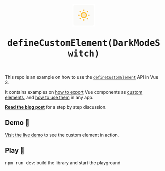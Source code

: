 [defineCustomElement]: https://v3.vuejs.org/guide/web-components.html#definecustomelement
[custom elements]: https://developer.mozilla.org/en-US/docs/Web/Web_Components/Using_custom_elements
[demo]: https://vue-custom-element-example.netlify.app
[how to export]: https://github.com/ElMassimo/vue-custom-element-example/tree/main/package
[how to use them]: https://github.com/ElMassimo/vue-custom-element-example/tree/main/playground
[blog]: https://maximomussini.com/posts/vue-custom-elements/

<h1 align='center'>
  <p align='center'>
    <img src='https://github.com/ElMassimo/vue-custom-element-example/blob/main/example.png' alt='Example' height="72"/>
  </p>
  <samp>defineCustomElement(DarkModeSwitch)</samp>
</h1>

<br>

This repo is an example on how to use the [`defineCustomElement`][defineCustomElement] API in Vue 3.

It contains examples on [how to export] Vue components as [custom elements], and [how to use them] in any app.

[__Read the blog post__][blog] for a step by step discussion.

## Demo 🚀

[Visit the live demo][demo] to see the custom element in action.

## Play 🎸 

<kbd>npm run dev</kbd>: build the library and start the playground

